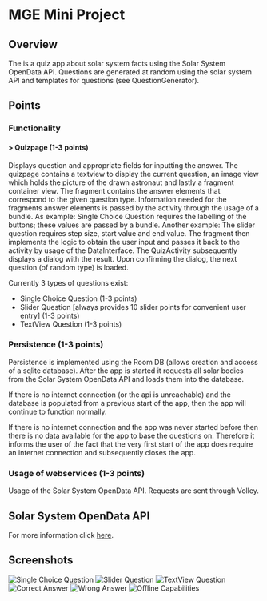 # MGE Mini Project
## Overview
The is a quiz app about solar system facts using the Solar System OpenData API.
Questions are generated at random using the solar system API and templates for questions (see QuestionGenerator).

## Points
### Functionality
#### > Quizpage (1-3 points)
Displays question and appropriate fields for inputting the answer.
The quizpage contains a textview to display the current question, an image view which holds the picture of the drawn astronaut and lastly a fragment container view.
The fragment contains the answer elements that correspond to the given question type.
Information needed for the fragments answer elements is passed by the activity through the usage of a bundle.
As example: Single Choice Question requires the labelling of the buttons; these values are passed by a bundle.
Another example: The slider question requires step size, start value and end value.
The fragment then implements the logic to obtain the user input and passes it back to the activity by usage of the DataInterface. The QuizActivity subsequently displays a dialog with the result. Upon confirming the dialog, the next question (of random type) is loaded.

Currently 3 types of questions exist:
  - Single Choice Question (1-3 points)
  - Slider Question [always provides 10 slider points for convenient user entry] (1-3 points)
  - TextView Question (1-3 points)

### Persistence (1-3 points)
Persistence is implemented using the Room DB (allows creation and access of a sqlite database).
After the app is started it requests all solar bodies from the Solar System OpenData API and loads them into the database.

If there is no internet connection (or the api is unreachable) and the database is populated from a previous start of the app, then the app will continue to function normally.

If there is no internet connection and the app was never started before then there is no data available for the app to base the questions on. Therefore it informs the user of the fact that the very first start of the app does require an internet connection and subsequently closes the app.

### Usage of webservices (1-3 points)
Usage of the Solar System OpenData API. Requests are sent through Volley.

## Solar System OpenData API
For more information click [here](https://api.le-systeme-solaire.net/en).

## Screenshots
![Single Choice Question](./Screenshots/SingleChoiceQuestion.jpeg)
![Slider Question](./Screenshots/SliderQuestion.jpeg)
![TextView Question](./Screenshots/TextViewQuestion.jpeg)
![Correct Answer](./Screenshots/CorrectAnswer.jpeg)
![Wrong Answer](./Screenshots/WrongAnswer.jpeg)
![Offline Capabilities](./Screenshots/OfflineCapabilities.jpeg)
